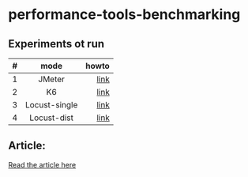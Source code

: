 # performance-tools-benchmarking

## Experiments ot run

|   #	| mode          	| howto 	                            |
| :---  |    :----:         |    ---:                               |
| 1 	| JMeter        	| [link](./jmeter/README.md)  	        |
| 2 	| K6            	| [link](./k6/README.md)  	            |
| 3 	| Locust-single 	| [link](./locust/README-SINGLE.md)  	|
| 4 	| Locust-dist   	| [link](./locust/README-DIST.md)  	    |

## Article:
[Read the article here](./ARTICLE.md)  

